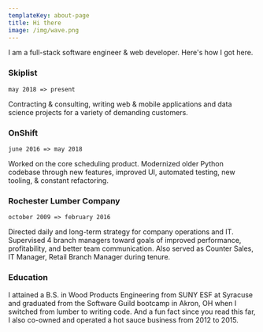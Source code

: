 ```yaml
---
templateKey: about-page
title: Hi there
image: /img/wave.png
---
```


I am a full-stack software engineer & web developer. Here's how I got here.

### Skiplist

`may 2018 => present`

Contracting & consulting, writing web & mobile applications and data science projects for a variety of demanding customers.

### OnShift

`june 2016 => may 2018`

Worked on the core scheduling product. Modernized older Python codebase through new features, improved UI, automated testing, new tooling, & constant refactoring.

### Rochester Lumber Company

`october 2009 => february 2016`

Directed daily and long-term strategy for company operations and IT. Supervised 4 branch managers toward goals of improved performance, profitability, and better team communication. Also served as Counter Sales, IT Manager, Retail Branch Manager during tenure.

### Education

I attained a B.S. in Wood Products Engineering from SUNY ESF at Syracuse and graduated from the Software Guild bootcamp in Akron, OH when I switched from lumber to writing code. And a fun fact since you read this far, I also co-owned and operated a hot sauce business from 2012 to 2015.
